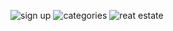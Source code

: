 ![sign up ](https://github.com/RSharmaDevs/Real-Estate-WEbsite/assets/158550524/7c763a61-9b9a-4c80-85f1-835d5e85bd60)
![categories](https://github.com/RSharmaDevs/Real-Estate-WEbsite/assets/158550524/de16622a-167e-4f13-9ef8-32ec7aeac433)
![reat estate](https://github.com/RSharmaDevs/Real-Estate-WEbsite/assets/158550524/0c78b410-8e40-4427-bfe2-657ba5532efc)
